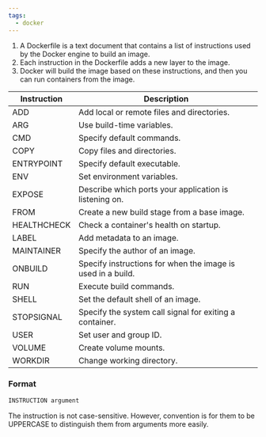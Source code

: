 ```yaml
---
tags:
  - docker
---
```

1. A Dockerfile is a text document that contains a list of instructions used by the Docker engine to build an image. 
2. Each instruction in the Dockerfile adds a new layer to the image. 
3. Docker will build the image based on these instructions, and then you can run containers from the image.

| Instruction  | Description                                                       |
|--------------|-------------------------------------------------------------------|
| ADD          | Add local or remote files and directories.                        |
| ARG          | Use build-time variables.                                         |
| CMD          | Specify default commands.                                         |
| COPY         | Copy files and directories.                                       |
| ENTRYPOINT   | Specify default executable.                                       |
| ENV          | Set environment variables.                                        |
| EXPOSE       | Describe which ports your application is listening on.           |
| FROM         | Create a new build stage from a base image.                      |
| HEALTHCHECK  | Check a container's health on startup.                           |
| LABEL        | Add metadata to an image.                                        |
| MAINTAINER   | Specify the author of an image.                                   |
| ONBUILD      | Specify instructions for when the image is used in a build.      |
| RUN          | Execute build commands.                                           |
| SHELL        | Set the default shell of an image.                               |
| STOPSIGNAL   | Specify the system call signal for exiting a container.          |
| USER         | Set user and group ID.                                           |
| VOLUME       | Create volume mounts.                                            |
| WORKDIR      | Change working directory.                                        |

### Format 

```bash
INSTRUCTION argument
```
The instruction is not case-sensitive. However, convention is for them to be UPPERCASE to distinguish them from arguments more easily.


